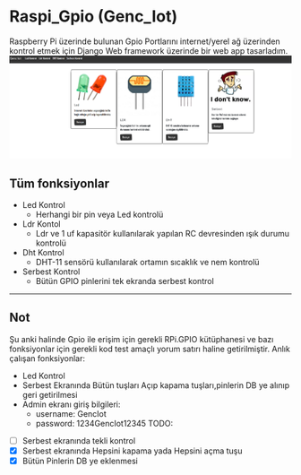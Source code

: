 # Raspi_Gpio (Genc_Iot)
Raspberry Pi üzerinde bulunan Gpio Portlarını internet/yerel ağ üzerinden kontrol etmek için Django Web framework üzerinde bir web app tasarladım.
![Anaekran](https://raw.githubusercontent.com/mgenc2077/Raspi_iot/master/anaekran.png)
## Tüm fonksiyonlar
* Led Kontrol
  * Herhangi bir pin veya Led kontrolü
* Ldr Kontol
  * Ldr ve 1 uf kapasitör kullanılarak yapılan RC devresinden ışık durumu kontrolü
* Dht Kontrol
  * DHT-11 sensörü kullanılarak ortamın sıcaklık ve nem kontrolü
* Serbest Kontrol
  * Bütün GPIO pinlerini tek ekranda serbest kontrol

---
## Not
Şu anki halinde Gpio ile erişim için gerekli RPi.GPIO kütüphanesi ve bazı fonksiyonlar için gerekli kod test amaçlı yorum satırı haline getirilmiştir.
Anlık çalışan fonksiyonlar:
* Led Kontrol
* Serbest Ekranında Bütün tuşları Açıp kapama tuşları,pinlerin DB ye alınıp geri getirilmesi
* Admin ekranı giriş bilgileri:
  * username: GencIot
  * password: 1234GencIot12345
TODO:
* [ ] Serbest ekranında tekli kontrol
* [x] Serbest ekranında Hepsini kapama yada Hepsini açma tuşu
* [x] Bütün Pinlerin DB ye eklenmesi